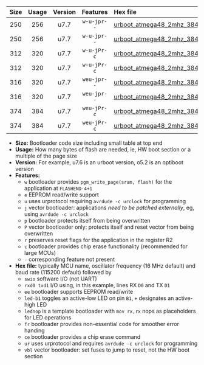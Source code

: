 |Size|Usage|Version|Features|Hex file|
|:-:|:-:|:-:|:-:|:--|
|250|256|u7.7|`w-u-jpr--`|[urboot_atmega48_2mhz_38400bps_swio_rxd0_txd1_led+b5_ur_vbl.hex](https://raw.githubusercontent.com/stefanrueger/urboot.hex/main/mcus/atmega48/fcpu_2mhz/38400_bps/urboot_atmega48_2mhz_38400bps_swio_rxd0_txd1_led+b5_ur_vbl.hex)|
|250|256|u7.7|`w-u-jpr--`|[urboot_atmega48_2mhz_38400bps_swio_rxd0_txd1_lednop_ur_vbl.hex](https://raw.githubusercontent.com/stefanrueger/urboot.hex/main/mcus/atmega48/fcpu_2mhz/38400_bps/urboot_atmega48_2mhz_38400bps_swio_rxd0_txd1_lednop_ur_vbl.hex)|
|312|320|u7.7|`w-u-jPr-c`|[urboot_atmega48_2mhz_38400bps_swio_rxd0_txd1_led+b5_fr_ce_ur_vbl.hex](https://raw.githubusercontent.com/stefanrueger/urboot.hex/main/mcus/atmega48/fcpu_2mhz/38400_bps/urboot_atmega48_2mhz_38400bps_swio_rxd0_txd1_led+b5_fr_ce_ur_vbl.hex)|
|312|320|u7.7|`w-u-jPr-c`|[urboot_atmega48_2mhz_38400bps_swio_rxd0_txd1_lednop_fr_ce_ur_vbl.hex](https://raw.githubusercontent.com/stefanrueger/urboot.hex/main/mcus/atmega48/fcpu_2mhz/38400_bps/urboot_atmega48_2mhz_38400bps_swio_rxd0_txd1_lednop_fr_ce_ur_vbl.hex)|
|316|320|u7.7|`weu-jpr--`|[urboot_atmega48_2mhz_38400bps_swio_rxd0_txd1_ee_led+b5_ur_vbl.hex](https://raw.githubusercontent.com/stefanrueger/urboot.hex/main/mcus/atmega48/fcpu_2mhz/38400_bps/urboot_atmega48_2mhz_38400bps_swio_rxd0_txd1_ee_led+b5_ur_vbl.hex)|
|316|320|u7.7|`weu-jpr--`|[urboot_atmega48_2mhz_38400bps_swio_rxd0_txd1_ee_lednop_ur_vbl.hex](https://raw.githubusercontent.com/stefanrueger/urboot.hex/main/mcus/atmega48/fcpu_2mhz/38400_bps/urboot_atmega48_2mhz_38400bps_swio_rxd0_txd1_ee_lednop_ur_vbl.hex)|
|374|384|u7.7|`weu-jPr-c`|[urboot_atmega48_2mhz_38400bps_swio_rxd0_txd1_ee_led+b5_fr_ce_ur_vbl.hex](https://raw.githubusercontent.com/stefanrueger/urboot.hex/main/mcus/atmega48/fcpu_2mhz/38400_bps/urboot_atmega48_2mhz_38400bps_swio_rxd0_txd1_ee_led+b5_fr_ce_ur_vbl.hex)|
|374|384|u7.7|`weu-jPr-c`|[urboot_atmega48_2mhz_38400bps_swio_rxd0_txd1_ee_lednop_fr_ce_ur_vbl.hex](https://raw.githubusercontent.com/stefanrueger/urboot.hex/main/mcus/atmega48/fcpu_2mhz/38400_bps/urboot_atmega48_2mhz_38400bps_swio_rxd0_txd1_ee_lednop_fr_ce_ur_vbl.hex)|

- **Size:** Bootloader code size including small table at top end
- **Usage:** How many bytes of flash are needed, ie, HW boot section or a multiple of the page size
- **Version:** For example, u7.6 is an urboot version, o5.2 is an optiboot version
- **Features:**
  + `w` bootloader provides `pgm_write_page(sram, flash)` for the application at `FLASHEND-4+1`
  + `e` EEPROM read/write support
  + `u` uses urprotocol requiring `avrdude -c urclock` for programming
  + `j` vector bootloader: applications *need to be patched externally*, eg, using `avrdude -c urclock`
  + `p` bootloader protects itself from being overwritten
  + `P` vector bootloader only: protects itself and reset vector from being overwritten
  + `r` preserves reset flags for the application in the register R2
  + `c` bootloader provides chip erase functionality (recommended for large MCUs)
  + `-` corresponding feature not present
- **Hex file:** typically MCU name, oscillator frequency (16 MHz default) and baud rate (115200 default) followed by
  + `swio` software I/O (not UART)
  + `rxd0 txd1` I/O using, in this example, lines RX `D0` and TX `D1`
  + `ee` bootloader supports EEPROM read/write
  + `led-b1` toggles an active-low LED on pin `B1`, `+` designates an active-high LED
  + `lednop` is a template bootloader with `mov rx,rx` nops as placeholders for LED operations
  + `fr` bootloader provides non-essential code for smoother error handing
  + `ce` bootloader provides a chip erase command
  + `ur` uses urprotocol and requires `avrdude -c urclock` for programming
  + `vbl` vector bootloader: set fuses to jump to reset, not the HW boot section
